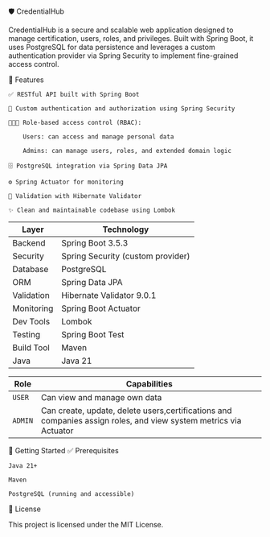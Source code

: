 

🛡️ CredentialHub

CredentialHub is a secure and scalable web application designed to manage certification, users, roles, and privileges. Built with Spring Boot, it uses PostgreSQL for data persistence and leverages a custom authentication provider via Spring Security to implement fine-grained access control.

🔧 Features

    ✅ RESTful API built with Spring Boot

    🔐 Custom authentication and authorization using Spring Security

    🧑‍🤝‍🧑 Role-based access control (RBAC):

        Users: can access and manage personal data

        Admins: can manage users, roles, and extended domain logic

    🗄️ PostgreSQL integration via Spring Data JPA

    ⚙️ Spring Actuator for monitoring

    🧪 Validation with Hibernate Validator

    ✨ Clean and maintainable codebase using Lombok


| Layer      | Technology                                    |
| ---------- | --------------------------------------------- |
| Backend    | Spring Boot 3.5.3                             |
| Security   | Spring Security (custom provider)             |
| Database   | PostgreSQL                                    |
| ORM        | Spring Data JPA                               |
| Validation | Hibernate Validator 9.0.1                     |
| Monitoring | Spring Boot Actuator                          |
| Dev Tools  | Lombok                                        |
| Testing    | Spring Boot Test                              |
| Build Tool | Maven                                         |
| Java       | Java 21                                       |




| Role    | Capabilities                                                                                                     |
| ------- |------------------------------------------------------------------------------------------------------------------|
| `USER`  | Can view and manage own data                                                                                     |
| `ADMIN` | Can create, update, delete users,certifications and companies assign roles, and view system metrics via Actuator |


🚀 Getting Started
✅ Prerequisites

    Java 21+

    Maven

    PostgreSQL (running and accessible)

📝 License

This project is licensed under the MIT License.
